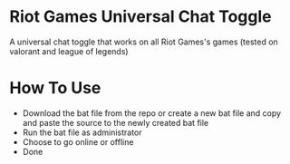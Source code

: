 # Riot Games Universal Chat Toggle

A universal chat toggle that works on all Riot Games's games (tested on valorant and league of legends)

# How To Use
- Download the bat file from the repo or create a new bat file and copy and paste the source to the newly created bat file
- Run the bat file as administrator
- Choose to go online or offline
- Done
